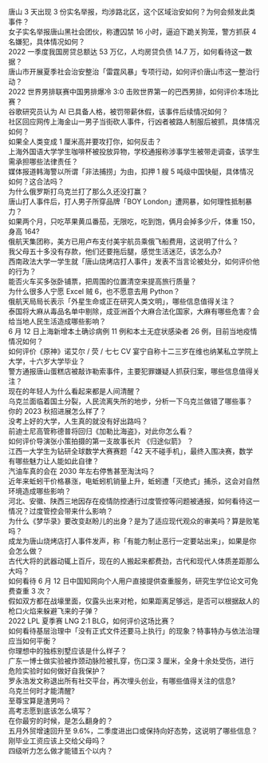 唐山 3 天出现 3 份实名举报，均涉路北区，这个区域治安如何？为何会频发此类事件？  
女子实名举报唐山黑社会团伙，称遭囚禁 16 小时，逼迫下跪关狗笼，警方抓获 4 名嫌犯，具体情况如何？  
2022 一季度我国房贷总额达 53 万亿，人均房贷负债 14.7 万，如何看待这一数据？  
唐山市开展夏季社会治安整治「雷霆风暴」专项行动，如何评价唐山市这一整治行动？  
2022 世界男排联赛中国男排爆冷 3:0 击败世界第一的巴西男排，如何评价本场比赛？  
谷歌研究员认为 AI 已具备人格，被罚带薪休假，该事件后续情况如何？  
社区回应网传上海金山一男子当街砍人事件，行凶者被路人制服后被抓，具体情况如何？  
如果全人类变成 1 厘米高并要攻打你，如何反击？  
上海外国语大学学生咖啡杯被投放异物，学校通报称涉事学生被带走调查，该学生需承担哪些法律责任？  
媒体报道韩海警以所谓「非法捕捞」为由，扣押 1 艘 5 吨级中国快艇，具体情况如何？这合法吗？  
为什么俄罗斯打乌克兰打了那么久还没打赢？  
唐山打人事件后，打人男子所穿品牌「BOY London」遭网暴，如何理性抵制暴力？  
如果两个月，只吃苹果黄瓜番茄，无限吃，吃到饱，俩月会掉多少斤，体重 150，身高 164?  
俄航天集团称，美方已用卢布支付美宇航员乘俄飞船费用，这说明了什么？  
我父母五十多没有存款，他们还要拖后腿，感觉生活迷茫，该怎么办?  
西南政法大学一学生就「唐山烧烤店打人事件」发表不当言论被处分，如何评价他的行为？  
能否火车买多张卧铺票，把周围的位置清空来提高旅行质量？  
为什么很多人宁愿 Excel 贼 6，也不愿意去用 Python？  
俄航天局局长表示「外星生命或正在研究人类文明」，哪些信息值得关注？  
泰国将大麻从毒品名单中剔除，成亚洲首个大麻合法化国家，大麻有哪些危害？会给当地人民生活造成哪些影响？  
6 月 12 日上海新增本土确诊病例 11 例和本土无症状感染者 26 例，目前当地疫情情况如何？  
如何评价《原神》诺艾尔 / 荧 / 七七 CV 宴宁自称十二三岁在维也纳某私立学院上大学，十六岁大学毕业？  
警方通报唐山蛋糕店被敲诈勒索事件，主要犯罪嫌疑人抓获归案，哪些信息值得关注？  
现在的年轻人为什么看起来都是人间清醒？  
乌克兰面临着国土分裂，人民流离失所的地步，分析一下乌克兰做错了哪些事？  
你的 2023 秋招进展怎么样了？  
没考上好的大学，人生真的就没有好出路吗？  
前迪士尼高管称德普将回归《加勒比海盗》，对此你怎么看？  
如何评价导演张小策拍摄的第一支故事长片 《归途似箭》 ？  
江西一大学生为钻研全球数学大赛赛题「42 天不碰手机」，最终入围决赛，数学有哪些魅力让人能如此自律？  
汽油车真的会在 2030 年左右停售甚至淘汰吗？  
近年来蚯蚓干价格暴涨，电蚯蚓机销量上升，蚯蚓遭「灭绝式」捕杀，这会对自然环境造成哪些影响？  
河北、安徽、陕西三地因存在疫情防控通行过度管控等问题被通报，如何看待这一情况？过度管控会带来什么影响？  
为什么《梦华录》要改变赵盼儿的出身？是为了适应现代观众的审美吗？算是败笔吗？  
成龙为唐山烧烤店打人事件发声，称「有能力制止恶行一定要站出来」，如果是你会怎么做？  
古代大将的武器动辄上百斤，现在的人搬起来都费劲，古代和现代人体质差距那么大吗？  
如何看待 6 月 12 日中国知网向个人用户直接提供查重服务，研究生学位论文可免费查重 3 次？  
假如双方都在战壕里面，仅露头出来对枪，如果距离足够远，是否可以根据敌人的枪口火焰来躲避飞来的子弹？  
2022 LPL 夏季赛 LNG 2:1 BLG，如何评价这场比赛？  
如何看待基层治理中「没有正式文件还要马上执行」的现象？特事特办与依法治理应当如何平衡？  
你理想中的独栋别墅应该是什么样子？  
广东一博士做实验被炸颈动脉险被扎穿，伤口深 3 厘米，全身十余处受伤，进行危险实验时如何做好自我保护？  
罗永浩发文称退出所有社交平台，再次埋头创业，有哪些值得关注的信息?  
乌克兰何时才能清醒?  
至尊宝算是渣男吗？  
高考志愿到底该怎么填写？  
在你最穷的时候，是怎么翻身的？  
五月外贸增速回升至 9.6%，二季度进出口或保持向好态势，这说明了哪些信息？  
刚毕业工资应该上交给父母吗？  
四级听力怎么做才能错五个以内？  
